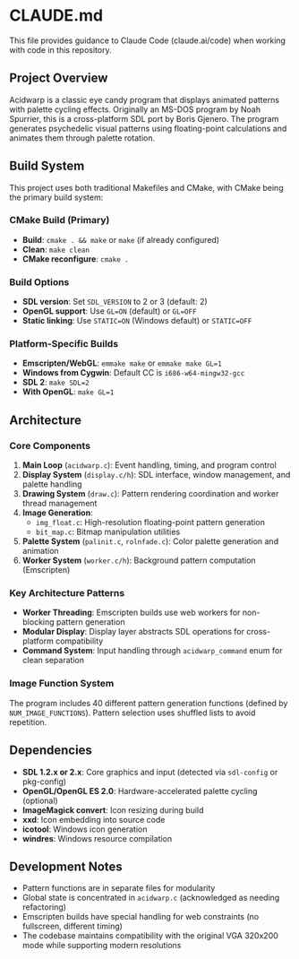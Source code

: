 # CLAUDE.md

This file provides guidance to Claude Code (claude.ai/code) when working with code in this repository.

## Project Overview

Acidwarp is a classic eye candy program that displays animated patterns with palette cycling effects. Originally an MS-DOS program by Noah Spurrier, this is a cross-platform SDL port by Boris Gjenero. The program generates psychedelic visual patterns using floating-point calculations and animates them through palette rotation.

## Build System

This project uses both traditional Makefiles and CMake, with CMake being the primary build system:

### CMake Build (Primary)
- **Build**: `cmake . && make` or `make` (if already configured)
- **Clean**: `make clean` 
- **CMake reconfigure**: `cmake .`

### Build Options
- **SDL version**: Set `SDL_VERSION` to 2 or 3 (default: 2)
- **OpenGL support**: Use `GL=ON` (default) or `GL=OFF`
- **Static linking**: Use `STATIC=ON` (Windows default) or `STATIC=OFF`

### Platform-Specific Builds
- **Emscripten/WebGL**: `emmake make` or `emmake make GL=1`
- **Windows from Cygwin**: Default CC is `i686-w64-mingw32-gcc`
- **SDL 2**: `make SDL=2` 
- **With OpenGL**: `make GL=1`

## Architecture

### Core Components

1. **Main Loop** (`acidwarp.c`): Event handling, timing, and program control
2. **Display System** (`display.c/h`): SDL interface, window management, and palette handling
3. **Drawing System** (`draw.c`): Pattern rendering coordination and worker thread management
4. **Image Generation**:
   - `img_float.c`: High-resolution floating-point pattern generation
   - `bit_map.c`: Bitmap manipulation utilities
5. **Palette System** (`palinit.c`, `rolnfade.c`): Color palette generation and animation
6. **Worker System** (`worker.c/h`): Background pattern computation (Emscripten)

### Key Architecture Patterns

- **Worker Threading**: Emscripten builds use web workers for non-blocking pattern generation
- **Modular Display**: Display layer abstracts SDL operations for cross-platform compatibility
- **Command System**: Input handling through `acidwarp_command` enum for clean separation

### Image Function System

The program includes 40 different pattern generation functions (defined by `NUM_IMAGE_FUNCTIONS`). Pattern selection uses shuffled lists to avoid repetition.

## Dependencies

- **SDL 1.2.x or 2.x**: Core graphics and input (detected via `sdl-config` or pkg-config)
- **OpenGL/OpenGL ES 2.0**: Hardware-accelerated palette cycling (optional)
- **ImageMagick convert**: Icon resizing during build
- **xxd**: Icon embedding into source code
- **icotool**: Windows icon generation
- **windres**: Windows resource compilation

## Development Notes

- Pattern functions are in separate files for modularity
- Global state is concentrated in `acidwarp.c` (acknowledged as needing refactoring)
- Emscripten builds have special handling for web constraints (no fullscreen, different timing)
- The codebase maintains compatibility with the original VGA 320x200 mode while supporting modern resolutions